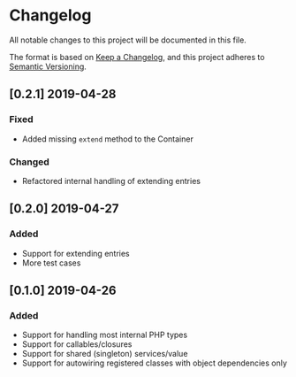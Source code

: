 # Changelog
All notable changes to this project will be documented in this file.

The format is based on [Keep a Changelog](https://keepachangelog.com/en/1.0.0/),
and this project adheres to [Semantic Versioning](https://semver.org/spec/v2.0.0.html).

## [0.2.1] 2019-04-28
### Fixed
- Added missing `extend` method to the Container

### Changed
- Refactored internal handling of extending entries

## [0.2.0] 2019-04-27
### Added
- Support for extending entries
- More test cases

## [0.1.0] 2019-04-26
### Added
- Support for handling most internal PHP types
- Support for callables/closures
- Support for shared (singleton) services/value
- Support for autowiring registered classes with object dependencies only

